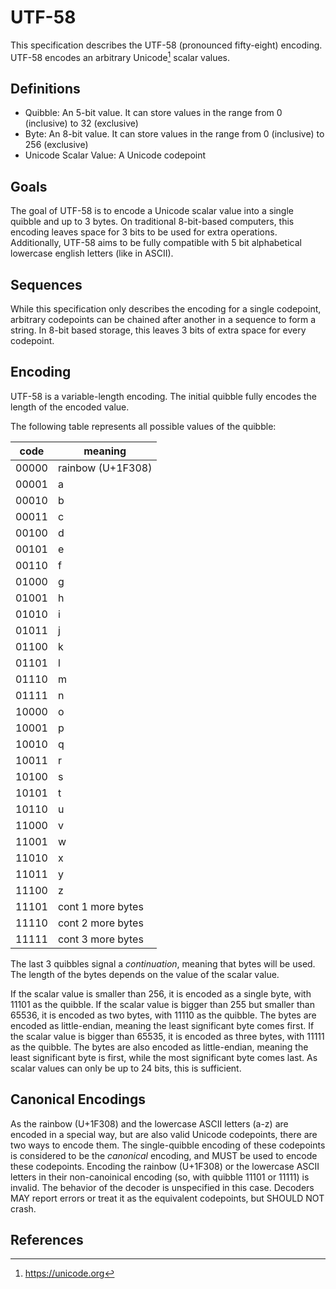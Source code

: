 # UTF-58

This specification describes the UTF-58 (pronounced fifty-eight) encoding.
UTF-58 encodes an arbitrary Unicode[^Unicode] scalar values.

## Definitions

- Quibble: An 5-bit value. It can store values in the range from 0 (inclusive) to 32 (exclusive) 
- Byte: An 8-bit value. It can store values in the range from 0 (inclusive) to 256 (exclusive)
- Unicode Scalar Value: A Unicode codepoint


## Goals

The goal of UTF-58 is to encode a Unicode scalar value into a single quibble and up to 3 bytes.
On traditional 8-bit-based computers, this encoding leaves space for 3 bits to be used for extra operations.
Additionally, UTF-58 aims to be fully compatible with 5 bit alphabetical lowercase english letters (like in ASCII).

## Sequences

While this specification only describes the encoding for a single codepoint, arbitrary codepoints can be chained after another in a sequence to form a string.
In 8-bit based storage, this leaves 3 bits of extra space for every codepoint.

## Encoding

UTF-58 is a variable-length encoding. The initial quibble fully encodes the length of the encoded value.

The following table represents all possible values of the quibble:

| code  | meaning           |
| ----- | ----------------- |
| 00000 | rainbow (U+1F308) |
| 00001 | a                 |
| 00010 | b                 |
| 00011 | c                 |
| 00100 | d                 |
| 00101 | e                 |
| 00110 | f                 |
| 01000 | g                 |
| 01001 | h                 |
| 01010 | i                 |
| 01011 | j                 |
| 01100 | k                 |
| 01101 | l                 |
| 01110 | m                 |
| 01111 | n                 |
| 10000 | o                 |
| 10001 | p                 |
| 10010 | q                 |
| 10011 | r                 |
| 10100 | s                 |
| 10101 | t                 |
| 10110 | u                 |
| 11000 | v                 |
| 11001 | w                 |
| 11010 | x                 |
| 11011 | y                 |
| 11100 | z                 |
| 11101 | cont 1 more bytes |
| 11110 | cont 2 more bytes | 
| 11111 | cont 3 more bytes |

The last 3 quibbles signal a *continuation*, meaning that bytes will be used.
The length of the bytes depends on the value of the scalar value.

If the scalar value is smaller than 256, it is encoded as a single byte, with 11101 as the quibble.
If the scalar value is bigger than 255 but smaller than 65536, it is encoded as two bytes, with 11110 as the quibble.
The bytes are encoded as little-endian, meaning the least significant byte comes first.
If the scalar value is bigger than 65535, it is encoded as three bytes, with 11111 as the quibble.
The bytes are also encoded as little-endian, meaning the least significant byte is first, while the most significant byte comes last.
As scalar values can only be up to 24 bits, this is sufficient.

## Canonical Encodings

As the rainbow (U+1F308) and the lowercase ASCII letters (a-z) are encoded in a special way, but are also valid Unicode codepoints, there are two ways to encode them.
The single-quibble encoding of these codepoints is considered to be the *canonical* encoding, and MUST be used to encode these codepoints.
Encoding the rainbow (U+1F308) or the lowercase ASCII letters in their non-canoinical encoding (so, with quibble 11101 or 11111) is invalid.
The behavior of the decoder is unspecified in this case. Decoders MAY report errors or treat it as the equivalent codepoints, but SHOULD NOT crash.

## References

[^Unicode]: https://unicode.org
